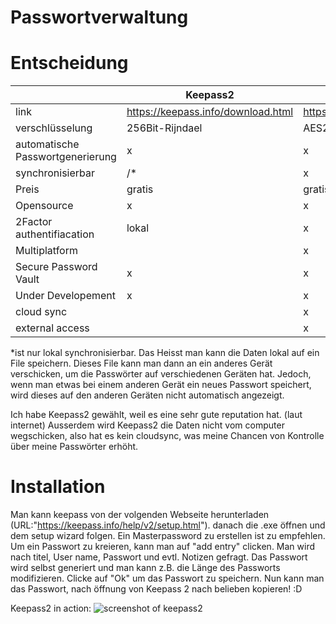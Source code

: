 # Passwortverwaltung

# Entscheidung

|                                  | Keepass2 | strongbox | Bitwarden |
|----------------------------------|----------|-----------|-----------|
|link|https://keepass.info/download.html|https://strongboxsafe.com/|https://bitwarden.com/|
|verschlüsselung|256Bit-Rijndael|AES256|AES 256-Bit|
| automatische Passwortgenerierung | x        | x         | x         |
| synchronisierbar                 | /*       | x         | x         |
| Preis                            | gratis   | gratis    | gratis    |
| Opensource                       | x        | x         | x         |
| 2Factor authentifiacation        | lokal    | x         | lokal     |
| Multiplatform                    |          | x         | x         |
| Secure Password Vault            | x        | x         | x         |
| Under Developement               | x        | x         | x         |
| cloud sync                       |          | x         | x         |
| external access                  |          | x         | x         |


*ist nur lokal synchronisierbar. Das Heisst man kann die Daten lokal auf ein File speichern. Dieses File kann man dann an ein anderes Gerät
verschicken, um die Passwörter auf verschiedenen Geräten hat. Jedoch, wenn man etwas bei einem anderen Gerät ein neues Passwort speichert, wird dieses auf den anderen Geräten nicht automatisch angezeigt.

Ich habe Keepass2 gewählt, weil es eine sehr gute reputation hat. (laut internet) Ausserdem wird Keepass2 die Daten nicht vom computer wegschicken, also hat es kein cloudsync, was meine Chancen von Kontrolle über meine Passwörter erhöht.


# Installation
Man kann keepass von der volgenden Webseite herunterladen (URL:"https://keepass.info/help/v2/setup.html"). danach die .exe öffnen und dem setup wizard folgen.
Ein Masterpassword zu erstellen ist zu empfehlen.
Um ein Passwort zu kreieren, kann man auf "add entry" clicken. Man wird nach titel, User name, Passwort und evtl. Notizen gefragt. Das Passwort wird selbst generiert und man kann z.B. die Länge des Passworts modifizieren.
Clicke auf "Ok" um das Passwort zu speichern. Nun kann man das Passwort, nach öffnung von Keepass 2 nach belieben kopieren! :D
 
Keepass2 in action:
![screenshot of keepass2](../images/Screenshot%202022-01-04%20143436.jpg)